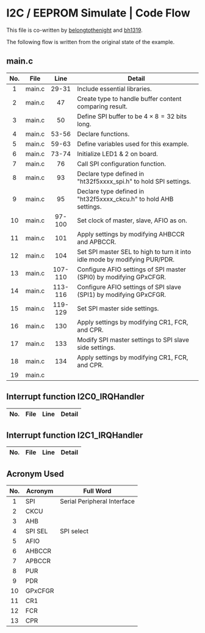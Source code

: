 # I2C / EEPROM Simulate | Code Flow

This file is co-written by [belongtothenight](https://github.com/belongtothenight) and [bh1319](https://github.com/bh1319).

The following flow is written from the original state of the example.

## main.c

| No. |  File  |  Line   | Detail                                                                     |
| :-: | :----: | :-----: | -------------------------------------------------------------------------- |
|  1  | main.c |  29-31  | Include essential libraries.                                               |
|  2  | main.c |   47    | Create type to handle buffer content comparing result.                     |
|  3  | main.c |   50    | Define SPI buffer to be $4\times8=32$ bits long.                           |
|  4  | main.c |  53-56  | Declare functions.                                                         |
|  5  | main.c |  59-63  | Define variables used for this example.                                    |
|  6  | main.c |  73-74  | Initialize LED1 & 2 on board.                                              |
|  7  | main.c |   76    | Call SPI configuration function.                                           |
|  8  | main.c |   93    | Declare type defined in "ht32f5xxxx_spi.h" to hold SPI settings.           |
|  9  | main.c |   95    | Declare type defined in "ht32f5xxxx_ckcu.h" to hold AHB settings.          |
| 10  | main.c | 97-100  | Set clock of master, slave, AFIO as on.                                    |
| 11  | main.c |   101   | Apply settings by modifying AHBCCR and APBCCR.                             |
| 12  | main.c |   104   | Set SPI master SEL to high to turn it into idle mode by modifying PUR/PDR. |
| 13  | main.c | 107-110 | Configure AFIO settings of SPI master (SPI0) by modifying GPxCFGR.         |
| 14  | main.c | 113-116 | Configure AFIO settings of SPI slave (SPI1) by modifying GPxCFGR.          |
| 15  | main.c | 119-129 | Set SPI master side settings.                                              |
| 16  | main.c |   130   | Apply settings by modifying CR1, FCR, and CPR.                             |
| 17  | main.c |   133   | Modify SPI master settings to SPI slave side settings.                     |
| 18  | main.c |   134   | Apply settings by modifying CR1, FCR, and CPR.                             |
| 19  | main.c |         |                                                                            |

## Interrupt function I2C0_IRQHandler

| No. | File | Line | Detail |
| :-: | :--: | :--: | ------ |

## Interrupt function I2C1_IRQHandler

| No. | File | Line | Detail |
| :-: | :--: | :--: | ------ |

## Acronym Used

| No. | Acronym | Full Word                   |
| :-: | ------- | --------------------------- |
|  1  | SPI     | Serial Peripheral Interface |
|  2  | CKCU    |                             |
|  3  | AHB     |                             |
|  4  | SPI SEL | SPI select                  |
|  5  | AFIO    |                             |
|  6  | AHBCCR  |                             |
|  7  | APBCCR  |                             |
|  8  | PUR     |                             |
|  9  | PDR     |                             |
| 10  | GPxCFGR |                             |
| 11  | CR1     |                             |
| 12  | FCR     |                             |
| 13  | CPR     |                             |
